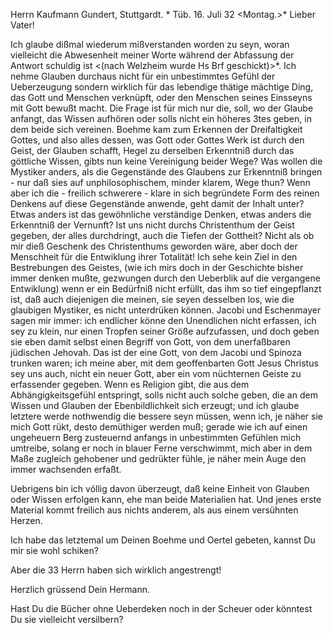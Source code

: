Herrn Kaufmann Gundert, Stuttgardt.
<Binder im Petersburgerhof>*
 Tüb. 16. Juli 32 <Montag.>*
Lieber Vater!

Ich glaube dißmal wiederum mißverstanden worden zu seyn, woran vielleicht die Abwesenheit meiner Worte während der Abfassung der Antwort schuldig ist <(nach Welzheim wurde Hs Brf geschickt)>*. Ich nehme Glauben durchaus nicht für ein unbestimmtes Gefühl der Ueberzeugung sondern wirklich für das lebendige thätige mächtige Ding, das Gott und Menschen verknüpft, oder den Menschen seines Einsseyns mit Gott bewußt macht. Die Frage ist für mich nur die, soll, wo der Glaube anfangt, das Wissen aufhören oder solls nicht ein höheres 3tes geben, in dem beide sich vereinen. Boehme kam zum Erkennen der Dreifaltigkeit Gottes, und also alles dessen, was Gott oder Gottes Werk ist durch den Geist, der Glauben schafft, Hegel zu derselben Erkenntniß durch das göttliche Wissen, gibts nun keine Vereinigung beider Wege? Was wollen die Mystiker anders, als die Gegenstände des Glaubens zur Erkenntniß bringen - nur daß sies auf unphilosophischem, minder klarem, Wege thun? Wenn aber ich die - freilich schwerere - klare in sich begründete Form des reinen Denkens auf diese Gegenstände anwende, geht damit der Inhalt unter? Etwas anders ist das gewöhnliche verständige Denken, etwas anders die Erkenntniß der Vernunft? Ist uns nicht durchs Christenthum der Geist gegeben, der alles durchdringt, auch die Tiefen der Gottheit? Nicht als ob mir dieß Geschenk des Christenthums geworden wäre, aber doch der Menschheit für die Entwiklung ihrer Totalität! Ich sehe kein Ziel in den Bestrebungen des Geistes, (wie ich mirs doch in der Geschichte bisher immer denken mußte, gezwungen durch den Ueberblik auf die vergangene Entwiklung) wenn er ein Bedürfniß nicht erfüllt, das ihm so tief eingepflanzt ist, daß auch diejenigen die meinen, sie seyen desselben los, wie die glaubigen Mystiker, es nicht unterdrüken können. Jacobi und Eschenmayer sagen mir immer: ich endlicher könne den Unendlichen nicht erfassen, ich sey zu klein, nur einen Tropfen seiner Größe aufzufassen, und doch geben sie eben damit selbst einen Begriff von Gott, von dem unerfaßbaren jüdischen Jehovah. Das ist der eine Gott, von dem Jacobi und Spinoza trunken waren; ich meine aber, mit dem geoffenbarten Gott Jesus Christus sey uns auch, nicht ein neuer Gott, aber ein vom nüchternen Geiste zu erfassender gegeben. Wenn es Religion gibt, die aus dem Abhängigkeitsgefühl entspringt, solls nicht auch solche geben, die an dem Wissen und Glauben der Ebenbildlichkeit sich erzeugt; und ich glaube letztere werde nothwendig die bessere seyn müssen, wenn ich, je näher sie mich Gott rükt, desto demüthiger werden muß; gerade wie ich auf einen ungeheuern Berg zusteuernd anfangs in unbestimmten Gefühlen mich umtreibe, solang er noch in blauer Ferne verschwimmt, mich aber in dem Maße zugleich gehobener und gedrükter fühle, je näher mein Auge den immer wachsenden erfaßt.

Uebrigens bin ich völlig davon überzeugt, daß keine Einheit von Glauben oder Wissen erfolgen kann, ehe man beide Materialien hat. Und jenes erste Material kommt freilich aus nichts anderem, als aus einem versühnten Herzen.

Ich habe das letztemal um Deinen Boehme und Oertel gebeten, kannst Du mir sie wohl schiken?

Aber die 33 Herrn haben sich wirklich angestrengt!

Herzlich grüssend
 Dein Hermann.

Hast Du die Bücher ohne Ueberdeken noch in der Scheuer oder könntest Du sie vielleicht versilbern?
